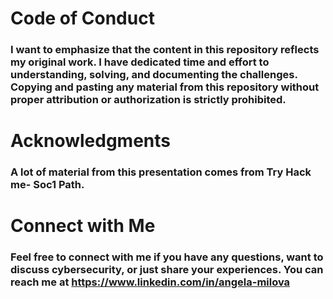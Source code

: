 # Code of Conduct

### I want to emphasize that the content in this repository reflects my original work. I have dedicated time and effort to understanding, solving, and documenting the challenges. Copying and pasting any material from this repository without proper attribution or authorization is strictly prohibited.

# Acknowledgments

### A lot of material from this presentation comes from Try Hack me- Soc1 Path.

# Connect with Me

### Feel free to connect with me if you have any questions, want to discuss cybersecurity, or just share your experiences. You can reach me at https://www.linkedin.com/in/angela-milova

